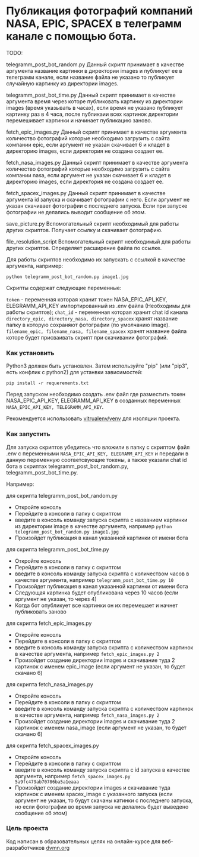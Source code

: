 # Публикация фотографий компаний NASA, EPIC, SPACEX в телеграмм канале с помощью бота.

TODO:

telegramm_post_bot_random.py Данный скрипт принимает в качестве аргумента название картинки в директории images и публикует ее в телеграмм канале, если название файла не указано то публикует случайную картинку из директории images.

telegramm_post_bot_time.py Данный скрипт принимает в качестве аргумента время через которе публиковать картинку из директории images (время указывать в часах), если время не указано публикует картинку раз в 4 часа, после публикаии всех картинок директории перемешивает картинки и начинает публикацию заново.

fetch_epic_images.py Данный скрипт принимает в качестве аргумента количество фотографий которые необходимо загрузить с сайта компании epic, если аргумент не указан скачивает 6 и кладет в директорию images, если директория не создана создает ее.

fetch_nasa_images.py Данный скрипт принимает в качестве аргумента количество фотографий которые необходимо загрузить с сайта компании nasa, если аргумент не указан скачивает 6 и кладет в директорию images, если директория не создана создает ее.

fetch_spacex_images.py Данный скрипт принимает в качестве аргумента id запуска и скачивает фотографии с него. Если аргумент не указан скачивает фотографии с последнего запуска. Если при запуске фотографии не делались выводит сообщение об этом.

save_picture.py Вспомогательный скрипт необходимый для работы других скриптов. Получает ссылку и скачивает фотографию.

file_resolution_script Вспомогательный скрипт необходимый для работы других скриптов. Определяет расширение файла по ссылке.

Для работы скриптов необходимо их запускать с ссылкой в качестве аргумента, например: 

```python telegramm_post_bot_random.py image1.jpg ```

Скрипты содержат следующие переменные:

`token` - переменная которая хранит токен NASA_EPIC_API_KEY, ELEGRAMM_API_KEY импортированный из .env файла (Необходимы для работы скриптов);
`chat_id` - переменная которая хранит chat id канала
`directory_epic, directory_nasa, directory_spacex` хранят название папку в которую сохраняют фотографии (по умолчанию image).
`filename_epic, filename_nasa, filename_spacex` хранят название файла которе будет присваивать скрипт при скачивании фотографий.

### Как установить

Python3 должен быть установлен.
Затем используйте "pip" (или "pip3", есть конфлик с python2) для устанвки зависимостей:

```pip install -r requerements.txt```

Перед запуском необходимо создать .env файл где разместить токен NASA_EPIC_API_KEY, ELEGRAMM_API_KEY в созданных переменных `NASA_EPIC_API_KEY, TELEGRAMM_API_KEY`.

Рекомендуется использовать [vitrualenv/venv](https://docs.python.org/3/library/venv.html) для изоляции проекта.

### Как запустить

Для запуска скриптов убедитесь что вложили в папку с скриптом файл .env с переменными `NASA_EPIC_API_KEY, ELEGRAMM_API_KEY` и передали в данную переменную соответсвующие токены, а также указали chat id бота в скриптах telegramm_post_bot_random.py, telegramm_post_bot_time.py.

Например:

для скрипта telegramm_post_bot_random.py

* Откройте консоль
* Перейдите в консоли в папку с скриптом
* введите в консоль команду запуска скрипта с названием картинки из директории image в качестве аргумента, например 
 ```python telegramm_post_bot_random.py image1.jpg ```
* Произойдет публикация в канал указанной картинки от имени бота

для скрипта telegramm_post_bot_time.py

* Откройте консоль
* Перейдите в консоли в папку с скриптом
* введите в консоль команду запуска скрипта с количеством часов в качестве аргумента, например
 ```telegramm_post_bot_time.py 10 ```
* Произойдет публикация в канал указанной картинки от имени бота
* Следующая картинка будет опубликована через 10 часов (если аргумент не указан, то через 4)
* Когда бот опубликует все картинки он их перемешает и начнет публиковать заново

для скрипта fetch_epic_images.py

* Откройте консоль
* Перейдите в консоли в папку с скриптом
* введите в консоль команду запуска скрипта с количеством картинок в качестве аргумента, например
 ```fetch_epic_images.py 2 ```
* Произойдет создание директории images и скачивание туда 2 картинок с именем epic_image (если аргумент не указан, то будет скачано 6)

для скрипта fetch_nasa_images.py

* Откройте консоль
* Перейдите в консоли в папку с скриптом
* введите в консоль команду запуска скрипта с количеством картинок в качестве аргумента, например 
 ```fetch_nasa_images.py 2```
* Произойдет создание директории images и скачивание туда 2 картинок с именем nasa_image (если аргумент не указан, то будет скачано 6)

для скрипта fetch_spacex_images.py

* Откройте консоль
* Перейдите в консоли в папку с скриптом
* введите в консоль команду запуска скрипта с id запуска в качестве аргумента, например 
 ```fetch_spacex_images.py 5a9fc479ab70786ba5a1eaaa ```
* Произойдет создание директории images и скачивание туда картинок с именем spacex_image с указанного запуска (если аргумент не указан, то будут скачаны катинки с последнего запуска, но если фотографии во время запуска не делались будет выведено сообщение об этом)


### Цель проекта

Код написан в образовательных целях на онлайн-курсе для веб-разработчиков [dvmn.org](https://dvmn.org/)